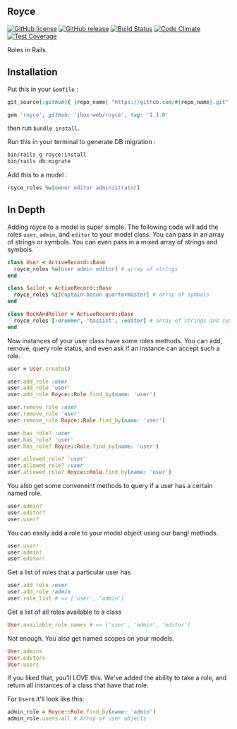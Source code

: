 ## Royce

[![GitHub license](https://img.shields.io/github/license/jbox-web/royce.svg)](https://github.com/jbox-web/royce/blob/master/LICENSE)
[![GitHub release](https://img.shields.io/github/release/jbox-web/royce.svg)](https://github.com/jbox-web/royce/releases/latest)
[![Build Status](https://travis-ci.org/jbox-web/royce.svg?branch=master)](https://travis-ci.org/jbox-web/royce)
[![Code Climate](https://codeclimate.com/github/jbox-web/royce/badges/gpa.svg)](https://codeclimate.com/github/jbox-web/royce)
[![Test Coverage](https://codeclimate.com/github/jbox-web/royce/badges/coverage.svg)](https://codeclimate.com/github/jbox-web/royce/coverage)

Roles in Rails.

## Installation

Put this in your `Gemfile` :

```ruby
git_source(:github){ |repo_name| "https://github.com/#{repo_name}.git" }

gem 'royce', github: 'jbox-web/royce', tag: '1.1.0'
```

then run `bundle install`.

Run this in your terminal to generate DB migration :

```sh
bin/rails g royce:install
bin/rails db:migrate
```

Add this to a model :

```ruby
royce_roles %w[owner editor administrator]
```

## In Depth

Adding royce to a model is super simple. The following code will add the roles `user`, `admin`, and `editor` to your model class.
You can pass in an array of strings or symbols. You can even pass in a mixed array of strings and symbols.

```ruby
class User < ActiveRecord::Base
  royce_roles %w[user admin editor] # array of strings
end

class Sailor < ActiveRecord::Base
  royce_roles %i[captain bosun quartermaster] # array of symbols
end

class RockAndRoller < ActiveRecord::Base
  royce_roles [:drummer, 'bassist', :editor] # array of strings and symbols
end
```

Now instances of your user class have some roles methods. You can add, remove, query role status, and even ask if an instance can accept such a role.

```ruby
user = User.create()

user.add_role :user
user.add_role 'user'
user.add_role Royce::Role.find_by(name: 'user')

user.remove_role :user
user.remove_role 'user'
user.remove_role Royce::Role.find_by(name: 'user')

user.has_role? :user
user.has_role? 'user'
user.has_role? Royce::Role.find_by(name: 'user')

user.allowed_role? 'user'
user.allowed_role? :user
user.allowed_role? Royce::Role.find_by(name: 'user')
```

You also get some conveneint methods to query if a user has a certain named role.

```ruby
user.admin?
user.editor?
user.user?
```

You can easily add a role to your model object using our bang! methods.

```ruby
user.user!
user.admin!
user.editor!
```

Get a list of roles that a particular user has

```ruby
user.add_role :user
user.add_role :admin
user.role_list # => ['user', 'admin']
```

Get a list of all roles available to a class

```ruby
User.available_role_names # => ['user', 'admin', 'editor']
```

Not enough. You also get named scopes on your models.

```ruby
User.admins
User.editors
User.users
```

If you liked that, you'll LOVE this. We've added the ability to take a role, and return all instances of a class that have that role.

For `User`s it'll look like this:

```ruby
admin_role = Royce::Role.find_by(name: 'admin')
admin_role.users.all # Array of user objects
```
